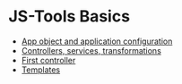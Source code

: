 JS-Tools Basics
===============

- [App object and application configuration](configuration.md)
- [Controllers, services, transformations](controllers-services-transformations.md)
- [First controller](first-controller.md)
- [Templates](templates.md)

